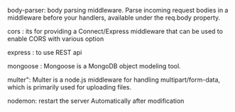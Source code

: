 body-parser:
body parsing middleware.
Parse incoming request bodies in a middleware before your handlers, available under the req.body property.

cors : its for providing a Connect/Express middleware that can be used to enable CORS with various option

express : to use REST api


mongoose : Mongoose is a MongoDB object modeling tool.

multer": Multer is a node.js middleware for handling multipart/form-data, which is primarily used for uploading files.


nodemon: restart the server Automatically after modification